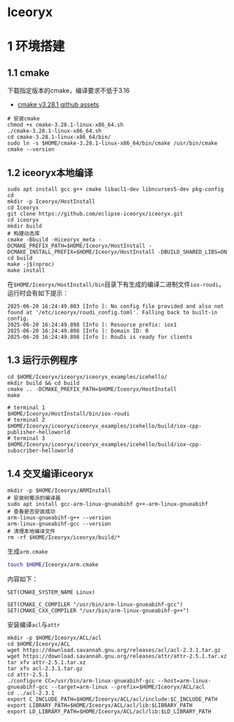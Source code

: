 # Iceoryx

# 1 环境搭建

## 1.1 cmake

下载指定版本的cmake，编译要求不低于3.16

- [cmake v3.28.1 github assets](https://github.com/Kitware/CMake/releases/tag/v3.28.1)

```shell
# 安装cmake
chmod +x cmake-3.28.1-linux-x86_64.sh
./cmake-3.28.1-linux-x86_64.sh
cd cmake-3.28.1-linux-x86_64/bin/
sudo ln -s $HOME/cmake-3.28.1-linux-x86_64/bin/cmake /usr/bin/cmake
cmake --version
```

## 1.2 iceoryx本地编译

```shell
sudo apt install gcc g++ cmake libacl1-dev libncurses5-dev pkg-config
cd
mkdir -p Iceoryx/HostInstall
cd Iceoryx
git clone https://github.com/eclipse-iceoryx/iceoryx.git
cd iceoryx
mkdir build
# 构建动态库
cmake -Bbuild -Hiceoryx_meta -DCMAKE_PREFIX_PATH=$HOME/Iceoryx/HostInstall -DCMAKE_INSTALL_PREFIX=$HOME/Iceoryx/HostInstall -DBUILD_SHARED_LIBS=ON
cd build
make -j$(nproc)
make install
```

在`$HOME/Iceoryx/HostInstall/bin`目录下有生成的编译二进制文件`iox-roudi`，运行时会有如下提示：

```shell
2025-06-20 16:24:49.803 [Info ]: No config file provided and also not found at '/etc/iceoryx/roudi_config.toml'. Falling back to built-in config.
2025-06-20 16:24:49.898 [Info ]: Resource prefix: iox1
2025-06-20 16:24:49.898 [Info ]: Domain ID: 0
2025-06-20 16:24:49.898 [Info ]: RouDi is ready for clients
```
## 1.3 运行示例程序

```shell
cd $HOME/Iceoryx/iceoryx/iceoryx_examples/icehello/
mkdir build && cd build
cmake .. -DCMAKE_PREFIX_PATH=$HOME/Iceoryx/HostInstall
make
```

```shell
# terminal 1
$HOME/Iceoryx/HostInstall/bin/iox-roudi
# terminal 2
$HOME/Iceoryx/iceoryx/iceoryx_examples/icehello/build/iox-cpp-publisher-helloworld
# terminal 3
$HOME/Iceoryx/iceoryx/iceoryx_examples/icehello/build/iox-cpp-subscriber-helloworld
```

## 1.4 交叉编译iceoryx

```shell
mkdir -p $HOME/Iceoryx/ARMInstall
# 安装树莓派的编译器
sudo apt install gcc-arm-linux-gnueabihf g++-arm-linux-gnueabihf
# 查看是否安装成功
arm-linux-gnueabihf-g++ --version
arm-linux-gnueabihf-gcc --version
# 清理本地编译文件
rm -rf $HOME/Iceoryx/iceoryx/build/*
```

生成`arm.cmake`

```bash
touch $HOME/Iceoryx/arm.cmake
```

内容如下：

```shell
SET(CMAKE_SYSTEM_NAME Linux)

SET(CMAKE_C_COMPILER "/usr/bin/arm-linux-gnueabihf-gcc")
SET(CMAKE_CXX_COMPILER "/usr/bin/arm-linux-gnueabihf-g++")
```

安装编译`acl`与`attr`

```shell
mkdir -p $HOME/Iceoryx/ACL/acl
cd $HOME/Iceoryx/ACL
wget https://download.savannah.gnu.org/releases/acl/acl-2.3.1.tar.gz
wget https://download.savannah.gnu.org/releases/attr/attr-2.5.1.tar.xz
tar xfv attr-2.5.1.tar.xz
tar xfv acl-2.3.1.tar.gz
cd attr-2.5.1
./configure CC=/usr/bin/arm-linux-gnueabihf-gcc --host=arm-linux-gnueabihf-gcc --target=arm-linux --prefix=$HOME/Iceoryx/ACL/acl
cd ../acl-2.3.1
export C_INCLUDE_PATH=$HOME/Iceoryx/ACL/acl/include:$C_INCLUDE_PATH
export LIBRARY_PATH=$HOME/Iceoryx/ACL/acl/lib:$LIBRARY_PATH
export LD_LIBRARY_PATH=$HOME/Iceoryx/ACL/acl/lib:$LD_LIBRARY_PATH
```